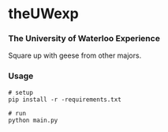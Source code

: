 # theUWexp

### The University of Waterloo Experience

Square up with geese from other majors.

### Usage

```
# setup
pip install -r -requirements.txt

# run
python main.py
```
